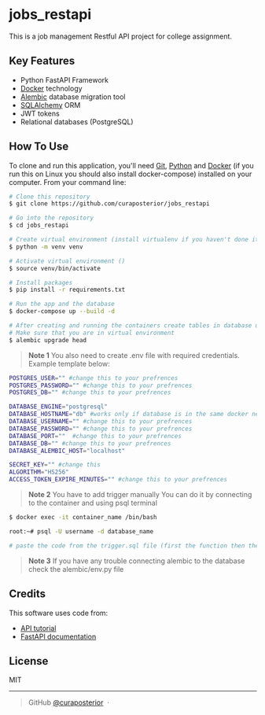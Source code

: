 # jobs_restapi
This is a job management Restful API project for college assignment.

## Key Features

* Python FastAPI Framework
* [Docker](https://www.docker.com/) technology
* [Alembic](https://alembic.sqlalchemy.org/en/latest/) database migration tool
* [SQLAlchemy](https://www.sqlalchemy.org/) ORM
* JWT tokens
* Relational databases (PostgreSQL)

## How To Use

To clone and run this application, you'll need [Git](https://git-scm.com), [Python](https://www.python.org/) and [Docker](https://www.docker.com/) (if you run this on Linux you should also install docker-compose) installed on your computer. From your command line:

```bash
# Clone this repository
$ git clone https://github.com/curaposterior/jobs_restapi

# Go into the repository
$ cd jobs_restapi

# Create virtual environment (install virtualenv if you haven't done it already)
$ python -m venv venv

# Activate virtual environment ()
$ source venv/bin/activate 

# Install packages
$ pip install -r requirements.txt

# Run the app and the database
$ docker-compose up --build -d

# After creating and running the containers create tables in database using alembic
# Make sure that you are in virtual environment
$ alembic upgrade head
```


> **Note 1**
> You also need to create .env file with required credentials.
> Example template below:
```bash
POSTGRES_USER="" #change this to your prefrences
POSTGRES_PASSWORD="" #change this to your prefrences
POSTGRES_DB="" #change this to your prefrences

DATABASE_ENGINE="postgresql"
DATABASE_HOSTNAME="db" #works only if database is in the same docker network as app container
DATABASE_USERNAME="" #change this to your prefrences
DATABASE_PASSWORD="" #change this to your prefrences
DATABASE_PORT=""  #change this to your prefrences
DATABASE_DB="" #change this to your prefrences
DATABASE_ALEMBIC_HOST="localhost"

SECRET_KEY="" #change this
ALGORITHM="HS256"
ACCESS_TOKEN_EXPIRE_MINUTES="" #change this to your prefrences
```

> **Note 2**
> You have to add trigger manually
> You can do it by connecting to the container and using psql terminal
```bash
$ docker exec -it container_name /bin/bash

root:~# psql -U username -d database_name

# paste the code from the trigger.sql file (first the function then the trigger code)
```

> **Note 3**
> If you have any trouble connecting alembic to the database check the alembic/env.py file

## Credits

This software uses code from:

- [API tutorial](https://youtu.be/0sOvCWFmrtA)
- [FastAPI documentation](https://fastapi.tiangolo.com/)


## License

MIT

---

> GitHub [@curaposterior](https://github.com/curaposterior) &nbsp;&middot;&nbsp;
